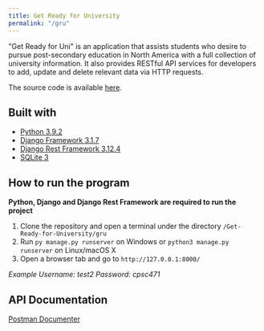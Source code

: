 ```yaml
---
title: Get Ready for University
permalink: "/gru"
---
```

"Get Ready for Uni" is an application that assists students who desire to pursue post-secondary education in North America with a full collection of university information. It also provides RESTful API services for developers to add, update and delete relevant data via HTTP requests.

The source code is available <a href="https://github.com/BGDanny/Get-Ready-for-University" target="_blank">here</a>.

## Built with
- [Python 3.9.2](https://www.python.org/)
- [Django Framework 3.1.7](https://www.djangoproject.com/)
- [Django Rest Framework 3.12.4](https://www.django-rest-framework.org/)
- [SQLite 3](https://www.sqlite.org/index.html)

## How to run the program
**Python, Django and Django Rest Framework are required to run the project**
1. Clone the repository and open a terminal under the directory `/Get-Ready-for-University/gru`
2. Run `py manage.py runserver` on Windows or `python3 manage.py runserver` on Linux/macOS X
3. Open a browser tab and go to `http://127.0.0.1:8000/`

*Example Username: test2 Password: cpsc471*

## API Documentation
[Postman Documenter](https://documenter.getpostman.com/view/14904284/TzJpizm5)